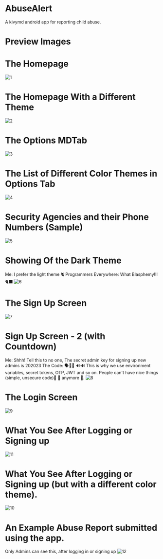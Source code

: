 # AbuseAlert
A kivymd android app for reporting child abuse.

# Preview Images 


# The Homepage 
![1](https://github.com/mosesab/AbuseAlert/assets/87482913/eec40228-2a8a-4747-9451-c279e590f7d5)

# The Homepage With a Different Theme
![2](https://github.com/mosesab/AbuseAlert/assets/87482913/588bfeec-b8db-49ca-81c7-09e373c4344e)

# The Options MDTab
![3](https://github.com/mosesab/AbuseAlert/assets/87482913/4298c414-6ad7-4edf-8f38-f0ede0096f41)

# The List of Different Color Themes in Options Tab
![4](https://github.com/mosesab/AbuseAlert/assets/87482913/65c895b2-ce49-43a5-be83-707cf8cf7023)

# Security Agencies and their Phone Numbers (Sample)
![5](https://github.com/mosesab/AbuseAlert/assets/87482913/dfa55190-6d1c-4eee-9a20-b960d4dc150b)

# Showing Of the Dark Theme 
Me: I prefer the light theme 🐈
Programmers Everywhere: What Blasphemy!!! 🐈‍⬛
![6](https://github.com/mosesab/AbuseAlert/assets/87482913/5dae6ae1-847b-4815-b633-7dc959cb1317)

# The Sign Up Screen 
![7](https://github.com/mosesab/AbuseAlert/assets/87482913/fec10c95-d8db-48d6-ad24-e29f1b43ce64)

# Sign Up Screen - 2 (with Countdown)
Me: Shhh! Tell this to no one, The secret admin key for signing up new admins is 202023
The Code: 🗣️📢📢 🔊🔊
This is why we use environment variables, secret tokens, OTP, JWT and so on. 
People can't have nice things (simple, unsecure code)🥻 👗 anymore 🫠.
![8](https://github.com/mosesab/AbuseAlert/assets/87482913/9bbec038-1968-4c19-847e-b2f602588016)

# The Login Screen 
![9](https://github.com/mosesab/AbuseAlert/assets/87482913/c0fc8147-734d-4aba-8a27-24681e86c1bc)

# What You See After Logging or Signing up
![11](https://github.com/mosesab/AbuseAlert/assets/87482913/bfbf9fd6-d17c-4591-afcf-6adf65e765aa)

# What You See After Logging or Signing up (but with a different color theme).
![10](https://github.com/mosesab/AbuseAlert/assets/87482913/12fa697a-3e4a-4d0e-9f50-aa516c0c6f6c)

# An Example Abuse Report submitted using the app. 
Only Admins can see this, after logging in or signing up
![12](https://github.com/mosesab/AbuseAlert/assets/87482913/9853f33d-25be-433f-b5d3-780b513fa7eb)

